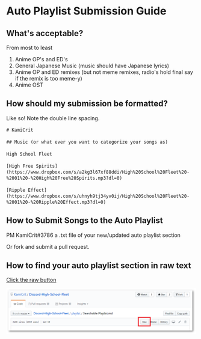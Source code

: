 # Auto Playlist Submission Guide

## What's acceptable?

From most to least

1) Anime OP's and ED's
2) General Japanese Music (music should have Japanese lyrics)
3) Anime OP and ED remixes (but not meme remixes, radio's hold final say if the remix is too meme-y)
4) Anime OST

## How should my submission be formatted?

Like so! Note the double line spacing.

```
# KamiCrit

## Music (or what ever you want to categorize your songs as)

High School Fleet

[High Free Spirits](https://www.dropbox.com/s/a2kg3l67xf88ddi/High%20School%20Fleet%20-%2001%20-%20High%20Free%20Spirits.mp3?dl=0)

[Ripple Effect](https://www.dropbox.com/s/uhnyh9tj34yv0ij/High%20School%20Fleet%20-%2001%20-%20Ripple%20Effect.mp3?dl=0)
```

## How to Submit Songs to the Auto Playlist

PM KamiCrit#3786 a .txt file of your new/updated auto playlist section

Or fork and submit a pull request.

## How to find your auto playlist section in raw text

[Click the raw button](https://raw.githubusercontent.com/KamiCrit/Discord-High-School-Fleet/master/playlist/Searchable%20Playlist.md)

![alt text](https://raw.githubusercontent.com/KamiCrit/Discord-High-School-Fleet/KamiCrit-Submission-Help/guide/Raw%20Button.png)

